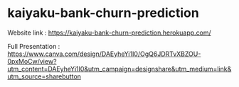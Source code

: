 # kaiyaku-bank-churn-prediction

Website link : https://kaiyaku-bank-churn-prediction.herokuapp.com/

Full Presentation : https://www.canva.com/design/DAEyheYi1I0/OgQ6JDRTvXBZOU-0pxMoCw/view?utm_content=DAEyheYi1I0&utm_campaign=designshare&utm_medium=link&utm_source=sharebutton
